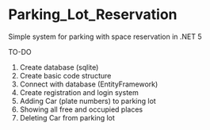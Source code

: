 # Parking_Lot_Reservation
Simple system for parking with space reservation in .NET 5

TO-DO
  1. Create database (sqlite)
  2. Create basic code structure
  3. Connect with database (EntityFramework)
  4. Create registration and login system
  5. Adding Car (plate numbers) to parking lot
  6. Showing all free and occupied places
  7. Deleting Car from parking lot
